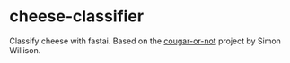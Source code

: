 # cheese-classifier

Classify cheese with fastai. Based on the [cougar-or-not](https://github.com/simonw/cougar-or-not) project by Simon Willison.
